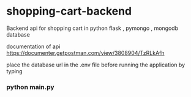 # shopping-cart-backend
Backend api for shopping cart in python flask , pymongo , mongodb database

documentation of api https://documenter.getpostman.com/view/3808904/TzRLkAfh

place the database url in the .env file before running the application by typing 
### python main.py
